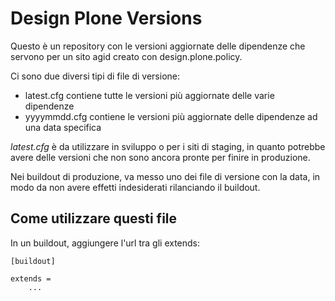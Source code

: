 # Design Plone Versions

Questo è un repository con le versioni aggiornate delle dipendenze che servono per un sito agid creato con design.plone.policy.

Ci sono due diversi tipi di file di versione:

- latest.cfg contiene tutte le versioni più aggiornate delle varie dipendenze
- yyyymmdd.cfg contiene le versioni più aggiornate delle dipendenze ad una data specifica

*latest.cfg* è da utilizzare in sviluppo o per i siti di staging, in quanto potrebbe avere delle versioni che non sono ancora pronte per finire in produzione.

Nei buildout di produzione, va messo uno dei file di versione con la data, in modo da non avere effetti indesiderati rilanciando il buildout.

## Come utilizzare questi file

In un buildout, aggiungere l'url tra gli extends:

```
[buildout]

extends =
    ...
    
```


